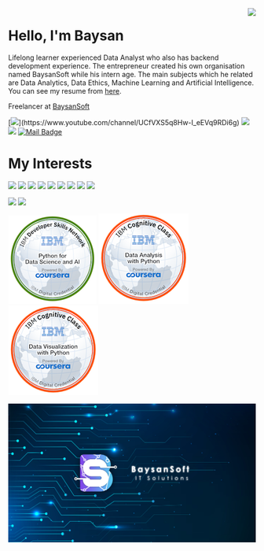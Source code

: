 <img align='right' src="https://github-readme-stats.vercel.app/api?username=mebaysan&show_icons=true">

# Hello, I'm Baysan

Lifelong learner experienced Data Analyst who also has backend development experience. The entrepreneur created his own organisation named BaysanSoft while his intern age. The main subjects which he related are Data Analytics, Data Ethics, Machine Learning and Artificial Intelligence. You can see my resume from [here](https://mebaysan.notion.site/Muhammed-Enes-Baysan-ff3f9a855c844a9b8641bbc7a7167ca4).

Freelancer at [BaysanSoft](https://www.baysansoft.com)

[![](https://img.shields.io/badge/youtube-%23FF0000.svg?&style=for-the-badge&logo=youtube&logoColor=white")](https://www.youtube.com/channel/UCfVXS5q8Hw-I_eEVq9RDi6g)
[![](https://img.shields.io/badge/linkedin-%230077B5.svg?&style=for-the-badge&logo=linkedin&logoColor=white)](https://www.linkedin.com/in/muhammed-enes-baysan-928258173/)
[![](https://img.shields.io/badge/medium-%2312100E.svg?&style=for-the-badge&logo=medium&logoColor=white)](https://medium.com/@mebaysan)
[![Mail Badge](https://img.shields.io/badge/menesbaysan@gmail.com-c14438?style=for-the-badge&logo=Gmail&logoColor=white&link=mailto:menesbaysan@gmail.com)](mailto:menesbaysan@gmail.com)



# My Interests
[![](https://img.shields.io/badge/python-cD1?style=for-the-badge&logo=python)]()
[![](https://img.shields.io/badge/django-cD1?style=for-the-badge&logo=django)]()
[![](https://img.shields.io/badge/flask-cD1?style=for-the-badge&logo=flask)]()
[![](https://img.shields.io/badge/pandas-cD1?style=for-the-badge&logo=pandas)]()
[![](https://img.shields.io/badge/git-cD1?style=for-the-badge&logo=git)]()
[![](https://img.shields.io/badge/github-cD1?style=for-the-badge&logo=github)]()
[![](https://img.shields.io/badge/docker-cD1?style=for-the-badge&logo=docker)]()
[![](https://img.shields.io/badge/postgresql-cD1?style=for-the-badge&logo=postgresql)]()
[![](https://img.shields.io/badge/r-cD1?style=for-the-badge&logo=r)]()


[![](https://img.shields.io/twitter/follow/mebaysan?style=social)](https://www.twitter.com/mebaysan)
[![](https://img.shields.io/github/followers/mebaysan?style=social)](https://www.github.com/mebaysan)


[![](./assets/python-for-data-science-and-ai.png)](https://www.youracclaim.com/badges/8b5a6b14-3ca4-4717-b683-fa156513cba3/public_url)
[![](./assets/data-analysis-with-python.png)](https://www.youracclaim.com/badges/06eff18d-d8af-464b-82d9-4ab8f01528fd/public_url)
[![](./assets/data-visualization-with-python.png)](https://www.youracclaim.com/badges/0bc55bef-e160-4e10-96fa-fd94fc851fdd/public_url)


 [![](./assets/logo.jpg)](https://www.baysansoft.com)

 